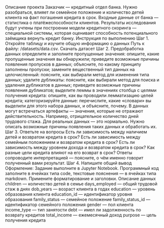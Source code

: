 Описание проекта
Заказчик — кредитный отдел банка. Нужно разобраться, влияет ли семейное положение и количество детей клиента на факт погашения кредита в срок. Входные данные от банка — статистика о платёжеспособности клиентов.
Результаты исследования будут учтены при построении модели кредитного скоринга — специальной системы, которая оценивает способность потенциального заёмщика вернуть кредит банку.
Инструкция по выполнению
Шаг 1. Откройте таблицу и изучите общую информацию о данных
Путь к файлу: /datasets/data.csv. Скачать датасет
Шаг 2. Предобработка данных
определите и заполните пропущенные значения:
опишите, какие пропущенные значения вы обнаружили;
приведите возможные причины появления пропусков в данных;
объясните, по какому принципу заполнены пропуски;
замените вещественный тип данных на целочисленный:
поясните, как выбирали метод для изменения типа данных;
удалите дубликаты:
поясните, как выбирали метод для поиска и удаления дубликатов в данных;
приведите возможные причины появления дубликатов;
выделите леммы в значениях столбца с целями получения кредита:
опишите, как вы проводили лемматизацию целей кредита;
категоризируйте данные:
перечислите, какие «словари» вы выделили для этого набора данных, и объясните, почему.
В данных могут встречаться артефакты — значения, которые не отражают действительность. Например, отрицательное количество дней трудового стажа. Для реальных данных — это нормально. Нужно описать возможные причины появления таких данных и обработать их.
Шаг 3. Ответьте на вопросы
Есть ли зависимость между наличием детей и возвратом кредита в срок?
Есть ли зависимость между семейным положением и возвратом кредита в срок?
Есть ли зависимость между уровнем дохода и возвратом кредита в срок?
Как разные цели кредита влияют на его возврат в срок?
Ответы сопроводите интерпретацией — поясните, о чём именно говорит полученный вами результат.
Шаг 4. Напишите общий вывод
Оформление: Задание выполните в Jupyter Notebook. Программный код заполните в ячейках типа code, текстовые пояснения — в ячейках типа markdown. Примените форматирование и заголовки.
Описание данных
children — количество детей в семье
days_employed — общий трудовой стаж в днях
dob_years — возраст клиента в годах
education — уровень образования клиента
education_id — идентификатор уровня образования
family_status — семейное положение
family_status_id — идентификатор семейного положения
gender — пол клиента
income_type — тип занятости
debt — имел ли задолженность по возврату кредитов
total_income — ежемесячный доход
purpose — цель получения кредита
